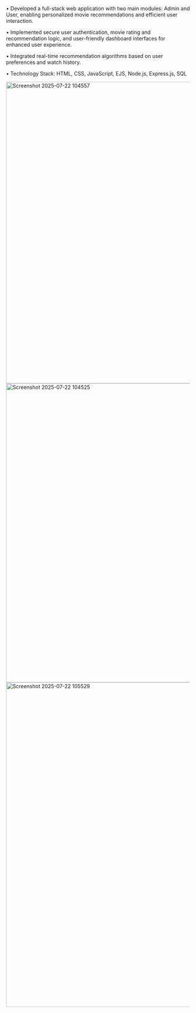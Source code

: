 •	Developed a full-stack web application with two main modules: Admin and User, enabling personalized movie recommendations and efficient user interaction.

•	Implemented secure user authentication, movie rating and recommendation logic, and user-friendly dashboard interfaces for enhanced user experience.

•	Integrated real-time recommendation algorithms based on user preferences and watch history.

•	Technology Stack: HTML, CSS, JavaScript, EJS, Node.js, Express.js, SQL

<img width="1917" height="824" alt="Screenshot 2025-07-22 104557" src="https://github.com/user-attachments/assets/50b1e520-167d-4a08-8000-0ebdf2309b24" />

<img width="1873" height="817" alt="Screenshot 2025-07-22 104525" src="https://github.com/user-attachments/assets/6b1feeee-f8cb-4977-a881-ed8d29bfa7ad" />

<img width="1729" height="887" alt="Screenshot 2025-07-22 105529" src="https://github.com/user-attachments/assets/fc0433ce-a13d-4850-a246-29a9de6df49c" />

